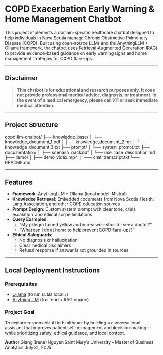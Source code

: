 # COPD Exacerbation Early Warning & Home Management Chatbot

This project implements a domain-specific healthcare chatbot designed to help individuals in Nova Scotia manage Chronic Obstructive Pulmonary Disease (COPD). Built using open-source LLMs and the AnythingLLM + Ollama framework, the chatbot uses Retrieval-Augmented Generation (RAG) to provide evidence-based guidance on early warning signs and home management strategies for COPD flare-ups.

---

## Disclaimer

> **This chatbot is for educational and research purposes only. It does not provide professional medical advice, diagnosis, or treatment. In the event of a medical emergency, please call 911 or seek immediate medical attention.**

---

## Project Structure
copd-llm-chatbot/
├── knowledge_base/
│ ├── knowledge_document_1.pdf
│ ├── knowledge_document_2.md
│ └── knowledge_document_3.txt
├── prompt/
│ └── system_prompt.txt
├── documentation/
│ ├── scenario_pack.pdf
│ └── use_case_description.md
├── demo/
│ ├── demo_video.mp4
│ └── chat_transcript.txt
└── README.md

---

## Features

- **Framework**: AnythingLLM + Ollama (local model: Mistral)
- **Knowledge Retrieval**: Embedded documents from Nova Scotia Health, Lung Association, and other COPD education sources
- **Prompt Design**: Custom system prompt with clear tone, crisis escalation, and ethical scope limitations
- **Query Examples**:
  - “My phlegm turned yellow and increased—should I see a doctor?”
  - “What can I do at home to help prevent COPD flare-ups?”
- **Ethical Safeguards**:
  - No diagnosis or hallucination
  - Clear medical disclaimers
  - Refusal response if answer is not grounded in sources

---

## Local Deployment Instructions

### Prerequisites
- [Ollama](https://ollama.com) (to run LLMs locally)
- [AnythingLLM](https://docs.anythingllm.com/) (frontend + RAG engine)

### Project Goal
To explore responsible AI in healthcare by building a conversational assistant that improves patient self-management and decision-making — while prioritizing safety, ethical guidance, and local context.

**Author**
Giang (Irene) Nguyen
Saint Mary’s University – Master of Business Analytics
July 31, 2025